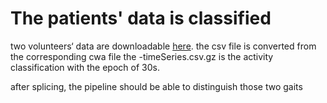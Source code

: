 # The patients' data is classified 

two volunteers‘ data are downloadable [here](https://imperiallondon-my.sharepoint.com/:f:/g/personal/by4218_ic_ac_uk/EjGm9yuYHYlAh6uNPOgUXaQBddjzMdzOMxxvFmkAqOpivA?e=GRwH0d).
the csv file is converted from the corresponding cwa file
the -timeSeries.csv.gz is the activity classification with the epoch of 30s.

after splicing, the pipeline should be able to distinguish those two gaits
